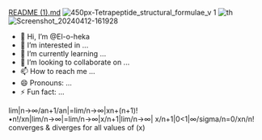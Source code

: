 [README (1).md](https://github.com/El-o-heka/El-o-heka/files/14968998/README.1.md)
![450px-Tetrapeptide_structural_formulae_v 1](https://github.com/El-o-heka/El-o-heka/assets/166758746/ab1ff528-4d61-453a-ac83-f3e84e077206)
![th](https://github.com/El-o-heka/El-o-heka/assets/166758746/cfeca8c6-9145-4c48-8fda-3eaee13373af)
![Screenshot_20240412-161928](https://github.com/El-o-heka/El-o-heka/assets/166758746/2485810e-ae23-4c0c-9ede-81af79c053a3)
- 👋 Hi, I’m @El-o-heka
- 👀 I’m interested in ...
- 🌱 I’m currently learning ...
- 💞️ I’m looking to collaborate on ...
- 📫 How to reach me ...
- 😄 Pronouns: ...
- ⚡ Fun fact: ...

<!---
El-o-heka/El-o-heka is a ✨ special ✨ repository because its `README.md` (this file) appears on your GitHub profile.
You can click the Preview link to take a look at your changes.
--->
lim|n→∞/an+1/an|=lim/n→∞|xn+(n+1)!•n!/xn|lim/n→∞|=lim/n→∞|x/n+1|lim/n→∞|
x/n+1|0<1|∞/sigma/n=0/xn/n!
converges & diverges
for all values of (x)
